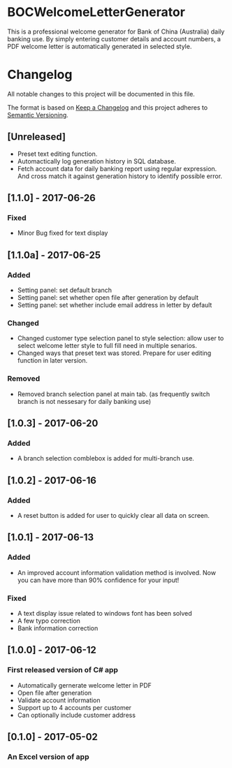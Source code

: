 # BOCWelcomeLetterGenerator
This is a professional welcome generator for Bank of China (Australia) daily banking use. 
By simply entering customer details and account numbers, a PDF welcome letter is automatically generated in selected style.

# Changelog
All notable changes to this project will be documented in this file.

The format is based on [Keep a Changelog](http://keepachangelog.com/en/1.0.0/)
and this project adheres to [Semantic Versioning](http://semver.org/spec/v2.0.0.html).

## [Unreleased]
- Preset text editing function.
- Automactically log generation history in SQL database.
- Fetch account data for daily banking report using regular expression. And cross match it against generation history to identify possible error.

## [1.1.0] - 2017-06-26
### Fixed
- Minor Bug fixed for text display

## [1.1.0a] - 2017-06-25
### Added
- Setting panel: set default branch 
- Setting panel: set whether open file after generation by default
- Setting panel: set whether include email address in letter by default

### Changed
- Changed customer type selection panel to style selection: allow user to select welcome letter style to full fill need in multiple senarios.
- Changed ways that preset text was stored. Prepare for user editing function in later version.

### Removed
- Removed branch selection panel at main tab. (as frequently switch branch is not nessesary for daily banking use)

## [1.0.3] - 2017-06-20
### Added
- A branch selection comblebox is added for multi-branch use.

## [1.0.2] - 2017-06-16
### Added
- A reset button is added for user to quickly clear all data on screen.

## [1.0.1] - 2017-06-13
### Added
- An improved account information validation method is involved. Now you can have more than 90% confidence for your input!

### Fixed
- A text display issue related to windows font has been solved
- A few typo correction
- Bank information correction

## [1.0.0] - 2017-06-12
### First released version of C# app
- Automatically gernerate welcome letter in PDF
- Open file after generation
- Validate account information
- Support up to 4 accounts per customer
- Can optionally include customer address

## [0.1.0] - 2017-05-02
### An Excel version of app

